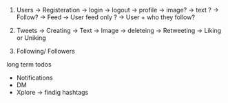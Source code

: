 1.  Users 
        -> Registeration
        -> login
        -> logout 
        -> profile
            -> image?
            -> text ?
            -> Follow?
        -> Feed
            -> User feed only ?
            -> User + who they follow?
2.  Tweets
        -> Creating
            -> Text 
            -> Image
        -> deleteing
        -> Retweeting
        -> Liking or Uniking

3.  Following/ Followers



long term todos 
- Notifications 
- DM
- Xplore -> findig hashtags 
